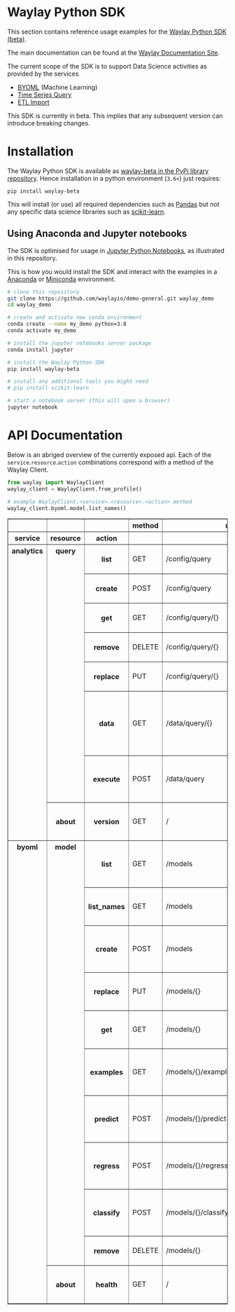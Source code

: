# Waylay Python SDK

This section contains reference usage examples for the [Waylay Python SDK (beta)](https://pypi.org/project/waylay-beta/).

The main documentation can be found at the [Waylay Documentation Site](https://docs.waylay.io/api/sdk/python).

The current scope of the SDK is to support Data Science activities as provided by the services
* [BYOML](http://docs-io.waylay.io/#/features/byoml/)  (Machine Learning)
* [Time Series Query](http://docs-io.waylay.io/#/features/query/)
* [ETL Import](http://docs-io.waylay.io/#/features/etl/?id=etl-import-service)

This SDK is currently in beta. This implies that any subsequent version can introduce breaking changes.

# Installation

The Waylay Python SDK is available as [waylay-beta in the PyPi library repository](https://pypi.org/project/waylay-beta/).
Hence installation in a python environment (`3.6+`) just requires:

```
pip install waylay-beta
```

This will install (or use) all required dependencies such as 
[Pandas](https://pandas.pydata.org/pandas-docs/stable/index.html)
but not any specific data science libraries such as [scikit-learn](https://scikit-learn.org/stable/install.html).

## Using Anaconda and Jupyter notebooks
The SDK is optimised for usage in [Jupyter Python Notebooks](https://jupyter.org/), as illustrated in this repository.

This is how you would install the SDK and interact with the examples in a [Anaconda](https://www.anaconda.com/) 
or [Miniconda](https://docs.conda.io/en/latest/miniconda.html) environment.

```bash
# clone this repository
git clone https://github.com/waylayio/demo-general.git waylay_demo
cd waylay_demo

# create and activate new conda environment
conda create --name my_demo python=3.8
conda activate my_demo

# install the jupyter notebooks server package
conda install jupyter

# install the Waylay Python SDK
pip install waylay-beta

# install any additional tools you might need
# pip install scikit-learn

# start a notebook server (this will open a browser)
jupyter notebook
```



# API Documentation

Below is an abriged overview of the currently exposed api.
Each of the `service`.`resource`.`action` combinations correspond with a method of the Waylay Client.
```python
from waylay import WaylayClient
waylay_client = WaylayClient.from_profile()

# example WaylayClient.<service>.<resource>.<action> method
waylay_client.byoml.model.list_names()
```

<table border="1" class="dataframe">
  <thead>
    <tr style="text-align: right;">
      <th></th>
      <th></th>
      <th></th>
      <th>method</th>
      <th>url</th>
      <th>description</th>
    </tr>
    <tr>
      <th>service</th>
      <th>resource</th>
      <th>action</th>
      <th></th>
      <th></th>
      <th></th>
    </tr>
  </thead>
  <tbody>
    <tr>
      <th rowspan="8" valign="top">analytics</th>
      <th rowspan="7" valign="top">query</th>
      <th>list</th>
      <td>GET</td>
      <td>/config/query</td>
      <td>List or search <em>Query Configurations</em></td>
    </tr>
    <tr>
      <th>create</th>
      <td>POST</td>
      <td>/config/query</td>
      <td>Create a new <em>Query Configuration</em></td>
    </tr>
    <tr>
      <th>get</th>
      <td>GET</td>
      <td>/config/query/{}</td>
      <td>Fetch the named <em>Query Configuration</em></td>
    </tr>
    <tr>
      <th>remove</th>
      <td>DELETE</td>
      <td>/config/query/{}</td>
      <td>Remove the named <em>Query Configuration</em></td>
    </tr>
    <tr>
      <th>replace</th>
      <td>PUT</td>
      <td>/config/query/{}</td>
      <td>Replace the named <em>Query Configuration</em></td>
    </tr>
    <tr>
      <th>data</th>
      <td>GET</td>
      <td>/data/query/{}</td>
      <td>Execute the timeseries query specified by the named <em>Query Configuration</em></td>
    </tr>
    <tr>
      <th>execute</th>
      <td>POST</td>
      <td>/data/query</td>
      <td>Execute the timeseries query specified in the request</td>
    </tr>
    <tr>
      <th>about</th>
      <th>version</th>
      <td>GET</td>
      <td>/</td>
      <td>Version info of the <em>Analytics Service</em> at this endpoint.</td>
    </tr>
    <tr>
      <th rowspan="11" valign="top">byoml</th>
      <th rowspan="10" valign="top">model</th>
      <th>list</th>
      <td>GET</td>
      <td>/models</td>
      <td>List the metadata of the deployed <em>BYOML Models</em></td>
    </tr>
    <tr>
      <th>list_names</th>
      <td>GET</td>
      <td>/models</td>
      <td>List the names of deployed <em>BYOML Models</em></td>
    </tr>
    <tr>
      <th>create</th>
      <td>POST</td>
      <td>/models</td>
      <td>Build and create a new <em>BYOML Model</em> as specified in the request</td>
    </tr>
    <tr>
      <th>replace</th>
      <td>PUT</td>
      <td>/models/{}</td>
      <td>Build and replace the named <em>BYOML Model</em></td>
    </tr>
    <tr>
      <th>get</th>
      <td>GET</td>
      <td>/models/{}</td>
      <td>Fetch the metadata of the named <em>BYOML Model</em></td>
    </tr>
    <tr>
      <th>examples</th>
      <td>GET</td>
      <td>/models/{}/examples</td>
      <td>Fetch the <em>example request input</em> of the named <em>BYOML Model</em></td>
    </tr>
    <tr>
      <th>predict</th>
      <td>POST</td>
      <td>/models/{}/predict</td>
      <td>Execute the <em>predict</em> capability of the named <em>BYOML Model</em></td>
    </tr>
    <tr>
      <th>regress</th>
      <td>POST</td>
      <td>/models/{}/regress</td>
      <td>Execute the <em>regress</em> capability of the named  <em>BYOML Model</em></td>
    </tr>
    <tr>
      <th>classify</th>
      <td>POST</td>
      <td>/models/{}/classify</td>
      <td>Execute the <em>classification</em> capability of the named <em>BYOML Model</em></td>
    </tr>
    <tr>
      <th>remove</th>
      <td>DELETE</td>
      <td>/models/{}</td>
      <td>Remove the named <em>BYOML Model</em></td>
    </tr>
    <tr>
      <th>about</th>
      <th>health</th>
      <td>GET</td>
      <td>/</td>
      <td>Get the health status of the <em>BYOML Service</em></td>
    </tr>
  </tbody>
</table>
